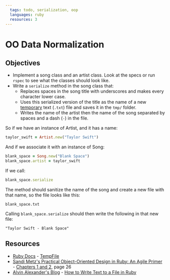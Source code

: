 ```yaml
---
  tags: todo, serialization, oop
  languages: ruby
  resources: 3
---
```


# OO Data Normalization

## Objectives

* Implement a song class and an artist class. Look at the specs or run `rspec` to see what the classes should look like.
* Write a `serialize` method in the song class that:
  * Replaces spaces in the song title with underscores and makes every character lower case.
  * Uses this serialized version of the title as the name of a new [temporary](http://www.ruby-doc.org/stdlib-1.9.3/libdoc/tempfile/rdoc/Tempfile.html) text (`.txt`) file and saves it in the `tmp/` folder. 
  * Writes the name of the artist then the name of the song separated by spaces and a dash (`-`) in the file.

So if we have an instance of Artist, and it has a name:

```ruby
taylor_swift = Artist.new("Taylor Swift")
```

And if we associate it with an instance of Song:

```ruby
blank_space = Song.new("Blank Space")
blank_space.artist = taylor_swift
```

If we call:

```ruby
blank_space.serialize
```

The method should sanitize the name of the song and create a new file with that name, so the file looks like this:

`blank_space.txt`

Calling `blank_space.serialize` should then write the following in that new file:

`"Taylor Swift - Blank Space"`

## Resources
* [Ruby Docs](http://www.ruby-doc.org/) - [TempFile](http://www.ruby-doc.org/stdlib-1.9.3/libdoc/tempfile/rdoc/Tempfile.html)
* [Sandi Metz's Practical Object-Oriented Design in Ruby: An Agile Primer](http://books.flatironschool.com/books/102) - [Chapters 1 and 2](http://books.flatironschool.com/books/102?page=48), page 26
* [Alvin Alexander's Blog](http://alvinalexander.com/) - [How to Write Text to a File in Ruby](http://alvinalexander.com/blog/post/ruby/how-write-text-to-file-ruby-example)
